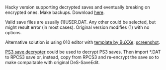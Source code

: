 Hacky version supporting decrypted saves and eventually breaking on encrypted ones. Make backups. Download [here](./downloads/DeSEditor.exe).

Valid save files are usually (1)USER.DAT. Any other could be selected, but might result error (in most cases). Original version modifies (1) with no options.  

Alternative solution is using 010 editor with 
[template by BuXXe](https://github.com/BuXXe/PARAM.PFD-PS3-Demons-Souls-Savegame-Tool/tree/master/Demons%20Souls/010%20Hex%20Editor%20Templates): [screenshot](./downloads/010Editor_DemonSouls.png).

[PS3 save decrypter](https://github.com/Tonic-Box/PS3-Save-Decrypter) could be used to decrypt PS3 saves. Then import *.DAT to RPCS3 save or, instead, copy from RPCS3 and re-encrypt the save so to make compaitable with original DeS-SaveEdit. 